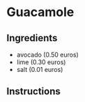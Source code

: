 # Guacamole
## Ingredients
* avocado   (0.50 euros)
* lime      (0.30 euros)
* salt      (0.01 euros)
## Instructions
